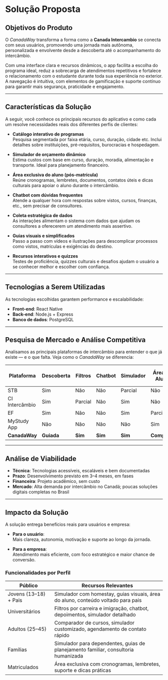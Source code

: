 # Solução Proposta

## Objetivos do Produto

O *CanadaWay* transforma a forma como a **Canada Intercambio** se conecta com seus usuários, promovendo uma jornada mais autônoma, personalizada e envolvente desde a descoberta até o acompanhamento do intercâmbio.

Com uma interface clara e recursos dinâmicos, o app facilita a escolha do programa ideal, reduz a sobrecarga de atendimentos repetitivos e fortalece o relacionamento com o estudante durante toda sua experiência no exterior. A navegação é intuitiva, com elementos de gamificação e suporte contínuo para garantir mais segurança, praticidade e engajamento.

---

## Características da Solução

A seguir, você conhece os principais recursos do aplicativo e como cada um resolve necessidades reais dos diferentes perfis de clientes:

- **Catálogo interativo de programas**  
  Pesquisa segmentada por faixa etária, curso, duração, cidade etc. Inclui detalhes sobre instituições, pré-requisitos, burocracias e hospedagem.

- **Simulador de orçamento dinâmico**  
  Estima custos com base em curso, duração, moradia, alimentação e transporte. Ideal para planejamento financeiro.

- **Área exclusiva do aluno (pós-matrícula)**  
  Reúne cronogramas, lembretes, documentos, contatos úteis e dicas culturais para apoiar o aluno durante o intercâmbio.

- **Chatbot com dúvidas frequentes**  
  Atende a qualquer hora com respostas sobre vistos, cursos, finanças, etc., sem precisar de consultores.

- **Coleta estratégica de dados**  
  As interações alimentam o sistema com dados que ajudam os consultores a oferecerem um atendimento mais assertivo.

- **Guias visuais e simplificados**  
  Passo a passo com vídeos e ilustrações para descomplicar processos como vistos, matrículas e exigências do destino.

- **Recursos interativos e quizzes**  
  Testes de proficiência, quizzes culturais e desafios ajudam o usuário a se conhecer melhor e escolher com confiança.

---

## Tecnologias a Serem Utilizadas

As tecnologias escolhidas garantem performance e escalabilidade:

- **Front-end**: React Native  
- **Back-end**: Node.js + Express  
- **Banco de dados**: PostgreSQL

---

## Pesquisa de Mercado e Análise Competitiva

Analisamos as principais plataformas de intercâmbio para entender o que já existe — e o que falta. Veja como o *CanadaWay* se diferencia:

| **Plataforma**     | **Descoberta** | **Filtros** | **Chatbot** | **Simulador** | **Área do Aluno** | **Coleta de Dados** |
|--------------------|----------------|-------------|-------------|---------------|--------------------|----------------------|
| STB                | Sim            | Não         | Não         | Parcial       | Não                | Não                  |
| CI Intercâmbio     | Sim            | Parcial     | Não         | Sim           | Não                | Parcial              |
| EF                 | Sim            | Não         | Não         | Sim           | Parcial            | Não                  |
| MyStudy App        | Não            | Não         | Não         | Não           | Sim                | Não                  |
| **CanadaWay**      | **Guiada**     | **Sim**     | **Sim**     | **Sim**       | **Completa**       | **Sim**              |

---

## Análise de Viabilidade

- **Técnica**: Tecnologias acessíveis, escaláveis e bem documentadas  
- **Prazo**: Desenvolvimento previsto em 3–4 meses, em fases  
- **Financeira**: Projeto acadêmico, sem custo  
- **Mercado**: Alta demanda por intercâmbio no Canadá; poucas soluções digitais completas no Brasil

---

## Impacto da Solução

A solução entrega benefícios reais para usuários e empresa:

- **Para o usuário**:  
  Mais clareza, autonomia, motivação e suporte ao longo da jornada.

- **Para a empresa**:  
  Atendimento mais eficiente, com foco estratégico e maior chance de conversão.


### Funcionalidades por Perfil

| **Público**                 | **Recursos Relevantes**                                                                 |
|-------------------------|--------------------------------------------------------------------------------------|
| Jovens (13–18) + Pais   | Simulador com homestay, guias visuais, área do aluno, conteúdo voltado para pais   |
| Universitários          | Filtros por carreira e imigração, chatbot, depoimentos, simulador detalhado        |
| Adultos (25–45)         | Comparador de cursos, simulador customizado, agendamento de contato rápido         |
| Famílias                | Simulador para dependentes, guias de planejamento familiar, consultoria humanizada |
| Matriculados            | Área exclusiva com cronogramas, lembretes, suporte e dicas práticas                 |